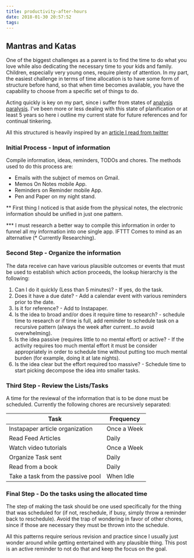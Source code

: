 ```yaml
---
title: productivity-after-hours
date: 2018-01-30 20:57:52
tags:
---
```


## Mantras and Katas

One of the biggest challenges as a parent is to find the time to do what you love while also dedicating the necessary time to your kids and family. Children, especially very young ones, require plenty of attention. In my part, the easiest challenge in terms of time allocation is to have some form of structure before hand, so that when time becomes available, you have the capability to choose from a specific set of things to do.

Acting quickly is key on my part, since i suffer from states of [analysis paralysis](https://en.wikipedia.org/wiki/Analysis_paralysis). I've been more or less dealing with this state of planification or at least 5 years so here i outline my current state for future references and for continual tinkering.

All this structured is heavily inspired by an [article I read from twitter](https://t.co/3WMwtjfcBC) 

### Initial Process - Input of information

Compile information, ideas, reminders, TODOs and chores.  The methods used to do this process are:

* Emails with the subject of memos on Gmail.
* Memos On Notes mobile App.
* Reminders on Reminder mobile App.
* Pen and Paper on my night stand.

** First thing I noticed is that aside from the physical notes, the electronic information should be unified in just one pattern. 

*** I must research a better way to compile this information in order to funnel all my information into one single app.  IFTTT Comes to mind as an alternative (* Currently Researching).

### Second Step - Organize the information

The data receive can have various plausible outcomes or events that  must be used to establish which action proceeds, the lookup hierarchy is the following:

1. Can I do it quickly (Less than 5 minutes)? - If yes, do the task. 
2. Does it have a due date? - Add a calendar event with various reminders prior to the date.
3. Is it for reference? - Add to Instapaper.
4. Is the idea to broad and/or does it require time to research? - schedule time to research or if time is full, add reminder to schedule task on a recursive pattern (always the week after current…to avoid overwhelming).
5. Is the idea passive (requires little to no mental effort) or active? - If the activity requires too much mental effort it must be consider appropriately in order to schedule time without putting too much mental burden (for example, doing it at late nights).
6. Is the idea clear but the effort required too massive? - Schedule time to start picking decompose the idea into smaller tasks.

### Third Step - Review the Lists/Tasks

A time for the reviewal of the information that is to be done must be scheduled. Currently the following chores are recursively separated:


|Task                               | Frequency     |
| ------                            | ---------     |
| Instapaper article organization   | Once a Week   |
| Read Feed Articles                | Daily         |
| Watch video tutorials             | Once a Week   |
| Organize Task sent                | Daily         |
| Read from a book                  | Daily         |
| Take a task from the passive pool | When Idle     |
	
### Final Step - Do the tasks using the allocated time

The step of making the task should be one used specifically for the thing that was scheduled for (if not, reschedule, if busy, simply throw a reminder back to reschedule). Avoid the trap of wondering  in favor of other chores, since if those are necessary they must be thrown into the schedule.


All this patterns require serious revision and practice since I usually just wonder around while getting entertained with any plausible thing. This post is an active reminder to not do that and keep the focus on the goal.